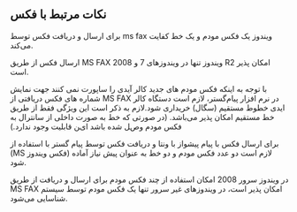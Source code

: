 ## نکات مرتبط با فکس 

برای ارسال و دریافت فکس توسط ms fax  ویندوز یک فکس مودم و یک خط کفایت می‌کند.

ارسال فکس از طریق MS FAX ویندوز تنها در ویندوزهای 7 و 2008 R2 امکان پذیر است.

با توجه به اینکه فکس مودم های جدید کالر آیدی را ساپورت نمی کنند جهت نمایش شماره های فکس دریافتی از MS FAX در نرم افزار پیام‌گستر، لازم است دستگاه کالر ایدی خطوط مستقیم (سگال) خریداری شود.لازم به ذکر است این ویژگی فقط از طریق خط مستقیم امکان پذیر می‌باشد. (در صورتی که خط به صورت داخلی از سانترال به فکس مودم وصﻞ شده باشد ایﻦ قابلیت وجود ندارد.)

برای ارسال فکس با پیام پیشواز با ونتا و دریافت فکس توسط پیام گستر با استفاده از (MS فکس ویندوز) لازم است دو عدد فکس مودم و دو خط به عنوان پیش نیاز آماده شود.

در ویندوز سرور 2008 امکان استفاده از چند فکس مودم برای ارسال و دریافت از طریق MS FAX امکان پذیر است، در ویندوزهای غیر سرور تنها یک فکس مودم توسط سیستم شناسایی می‌شود.

